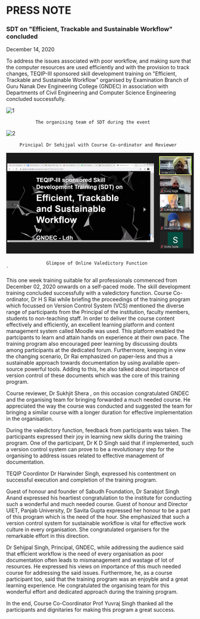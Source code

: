 # PRESS NOTE

### SDT on "Efficient, Trackable and Sustainable Workflow" concluded

December 14, 2020

To address the issues associated with poor workflow, and making 
sure that the computer resources are used efficiently and with the provision to 
track changes, TEQIP-III sponsored skill development training on "Efficient, 
Trackable and Sustainable Workflow" organised by Examination 
Branch of Guru Nanak Dev Engineering College (GNDEC) in association with
Departments of Civil Engineering and Computer Science Engineering concluded successfully.

![1](https://yuvrajsingh2304.github.io/dbq/PressNote/Picture/4.jpg) 

               The organising team of SDT during the event

<img title="" src="https://yuvrajsingh2304.github.io/dbq/PressNote/Picture/1.jpeg" alt="2" width="577">

         Principal Dr Sehijpal with Course Co-ordinator and Reviewer

<img src="picture/5.jpg" title="" alt="valedictorypic" width="590">

                   Glimpse of Online Valedictory Function                              `

This one week training suitable for all professionals commenced from December 02, 2020 onwards on a self-paced mode. The skill development training concluded successfully with a valedictory function. Course Co-ordinator, Dr H S Rai while briefing the proceedings of the training program which focussed on Version Control System (VCS) mentioned the diverse range of participants from the Principal of the institution, faculty members, students to non-teaching staff. In order to deliver the course content effectively and efficiently, an excellent learning platform and content management system called Moodle was used. This platform enabled the partcipants to learn and attain hands on experience at their own pace. The training program also encouraged peer learning by discussing doubts among participants at the dedicated forum. Furthermore, keeping in view the changing scenario, Dr Rai emphasized on paper-less and thus a sustainable approach towards documentation by using available open-source powerful tools. Adding to this, he also talked about importance of version control of these documents which was the core of this training program.

Course reviewer, Dr Sukhjit Shera , on this occasion congratulated GNDEC and the organising team for bringing forwarded a much needed course. He appreciated the way the course was conducted and suggested the team for bringing a similar course with a longer duration for effective implementation in the organisation. 

During the valedictory function, feedback from participants was taken. The participants expressed their joy in learning new skills during the training program. One of the participant, Dr K D Singh said that if implemented, such a version control system can prove to be a revolutionary step for the organising to address issues related to effective management of documentation.

TEQIP Coordintor Dr Harwinder Singh, expressed his contentment on successful execution and completion of the training program.

Guest of honour and founder of Sabudh Foundation, Dr Sarabjot Singh Anand expressed his heartiest congratulation to the institute for conducting such a wonderful and much needed course. Guest of honour and Director UIET, Panjab University, Dr Savita Gupta expressed her honour to be a part of this program which is the need of the hour.  She emphasized that such a version control system for sustainable workflow is vital for effective work culture in every organisation. She congratulated organisers for the remarkable effort in this direction.

Dr Sehijpal Singh, Principal, GNDEC, while addressing the audience said that efficient workflow is the need of every organisation as poor documentation often leads to mismanagement and wastage of lot of resources. He expressed his views on importance of this much needed course for addressing the said issues. Furthermore, he, as a course participant too, said that the training program was an enjoyble and a great learning experience. He congratulated the organising team for this wonderful effort and dedicated approach during the training program. 

In the end, Course Co-Coordinator Prof Yuvraj Singh thanked all the participants and dignitaries  for making this program a great success.
